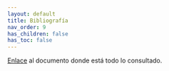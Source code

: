 ```yaml
---
layout: default
title: Bibliografía
nav_order: 9
has_children: false
has_toc: false
---
```


[Enlace](https://raw.githubusercontent.com/DavidSanzCano/cms-scripting-tfg.github.io/main/docs/Bibliograf%C3%ADa/Bibliograf%C3%ADa.md) al documento donde está todo lo consultado.